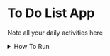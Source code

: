 <h1>To Do List App</h1>
<p>Note all your daily activities here</p>
<details>
  <summary>How To Run</summary>
  <ul>
    <li>Clone this repo to your machine</li>
    <li>Go to the folder where you clone it</li>
    <li>Run <code>npm i</code> in the current folder</li>
    <li>After that, run <code>npm start</code></li>
    <li>Go to <code>localhost:3000</code> in your browser (usually)</li>
  </ul>
</details>
